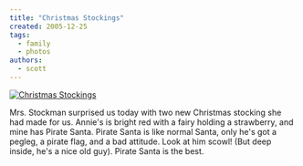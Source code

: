 ```yaml
---
title: "Christmas Stockings"
created: 2005-12-25
tags:
  - family
  - photos
authors:
  - scott
---
```


[![Christmas Stockings](/images/stockings.jpg)](http://www.spaceninja.local/gallery/blog-photos/stockings.jpg)

Mrs. Stockman surprised us today with two new Christmas stocking she had made for us. Annie's is bright red with a fairy holding a strawberry, and mine has Pirate Santa. Pirate Santa is like normal Santa, only he's got a pegleg, a pirate flag, and a bad attitude. Look at him scowl! (But deep inside, he's a nice old guy). Pirate Santa is the best.
